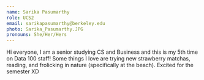 ```yaml
---
name: Sarika Pasumarthy
role: UCS2
email: sarikapasumarthy@berkeley.edu
photo: Sarika_Pasumarthy.JPG
pronouns: She/Her/Hers
---
```

Hi everyone, I am a senior studying CS and Business and this is my 5th time on Data 100 staff! Some things I love are trying new strawberry matchas, reading, and frolicking in nature (specifically at the beach). Excited for the semester XD